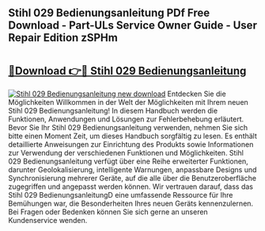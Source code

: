 ## Stihl 029 Bedienungsanleitung PDf Free Download - Part-ULs Service Owner Guide - User Repair Edition zSPHm

# <h2><a href="http://df5ph6.blite.top/?on=Stihl+029+Bedienungsanleitung">🔗Download 👉🔴 Stihl 029 Bedienungsanleitung</a></h2>

[![Stihl 029 Bedienungsanleitung new download](https://i.imgur.com/lujVjoI.png)](http://df5ph6.blite.top/?on=Stihl+029+Bedienungsanleitung)
Entdecken Sie die Möglichkeiten Willkommen in der Welt der Möglichkeiten mit Ihrem neuen Stihl 029 Bedienungsanleitung! In diesem Handbuch werden die Funktionen, Anwendungen und Lösungen zur Fehlerbehebung erläutert. Bevor Sie Ihr Stihl 029 Bedienungsanleitung verwenden, nehmen Sie sich bitte einen Moment Zeit, um dieses Handbuch sorgfältig zu lesen. Es enthält detaillierte Anweisungen zur Einrichtung des Produkts sowie Informationen zur Verwendung der verschiedenen Funktionen und Möglichkeiten. Stihl 029 Bedienungsanleitung verfügt über eine Reihe erweiterter Funktionen, darunter Geolokalisierung, intelligente Warnungen, anpassbare Designs und Synchronisierung mehrerer Geräte, auf die alle über die Benutzeroberfläche zugegriffen und angepasst werden können. Wir vertrauen darauf, dass das Stihl 029 BedienungsanleitungD eine umfassende Ressource für Ihre Bemühungen war, die Besonderheiten Ihres neuen Geräts kennenzulernen. Bei Fragen oder Bedenken können Sie sich gerne an unseren Kundenservice wenden.
